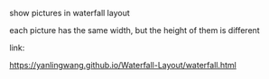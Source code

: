 
<p>show pictures in waterfall layout</p>
<p>each picture has the same width, but the height of them is different</p>
<p>link:</p>
<a target="_blank" href="https://yanlingwang.github.io/Waterfall-Layout/waterfall.html">https://yanlingwang.github.io/Waterfall-Layout/waterfall.html</a>
